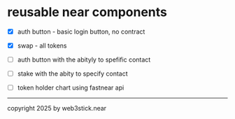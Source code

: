 # reusable near components

- [x] auth button - basic login button, no contract
- [x] swap - all tokens
- [ ] auth button with the abityly to spefific contact
- [ ] stake with the abity to specify contact
- [ ] token holder chart using fastnear api


---

copyright 2025 by web3stick.near